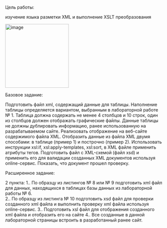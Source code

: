 Цель работы: 

изучение языка разметки XML и выполнение XSLT преобразования 



<img width="203" alt="image" src="https://github.com/user-attachments/assets/52a0483b-5b56-4f51-9c7c-8a3e2c253352">




Базовое задание:

Подготовить файл xml, содержащий данные для таблицы. Наполнение таблицы определяется вариантом, выбранным в лабораторной работе № 1. Таблица должна содержать не менее 4 столбцов и 10 строк, один из столбцов должен отображать графические файлы. Данные таблицы не должны дублировать информацию, ранее использованную на разрабатываемом сайте.
Реализовать отображение на веб-сайте содержимого файла XML. Отобразить данные из файла XML двумя способами: в таблице (пример 1) и построчно (пример 2). 
Использовать инструкции xsl:if,  xsl:apply-templates, xsl:sort, в XML файле применить атрибуты тегов.
Подготовить файл с XML-схемой (файл xsd) и применить его для валидации созданных XML документов используя online-сервис. Показать, что документ прошел проверку.






Расширенное задание:

2 пункта:
1.. По образцу из листингов № 8 или № 9 подготовить xml файл для данных, находящихся в таблицах базы данных из лабораторной работы № 6.  
2.. По образцу из листинга № 10 подготовить xsd файл для проверки созданного xml файла и выполнить проверку xml файла используя online-сервис.
3.. Подготовить xsl файл для отображения созданного xml файла и отобразить его на сайте
4.. Все созданные в данной лабораторной страницы встроить в разработанный ранее сайт.
